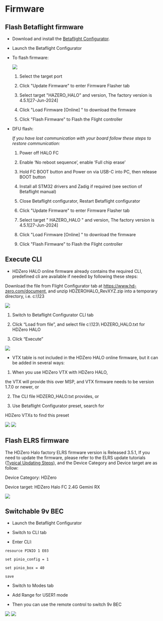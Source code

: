 # Firmware

## Flash Betaflight firmware

- Download and install the [Betaflight Configurator](https://github.com/betaflight/betaflight-configurator/releases/tag/10.10.0).

- Launch the Betaflight Configurator

- To flash firmware: 

    <img src="/halomedia/image23.jpg" id="image23">

    1) Select the target port

    2) Click "Update Firmware" to enter Firmware Flasher tab

    3) Select target "HAZERO_HALO" and version, The factory version is 4.5.1[27-Jun-2024]

    4) Click "Load Firmware [Online] " to download the firmware

    5) Click "Flash Firmware" to Flash the Flight controller

- DFU flash:

    *If you have lost communication with your board follow these steps to restore communication:*

    1)    Power off HALO FC

    2)    Enable ‘No reboot sequence’, enable ‘Full chip erase’

    3)    Hold FC BOOT button and Power on via USB-C into PC, then release BOOT button

    4)    Install all STM32 drivers and Zadig if required (see  section of Betaflight manual)

    5)    Close Betaflight configurator, Restart Betaflight configurator

    6)    Click "Update Firmware" to enter Firmware Flasher tab

    7)    Select target " HAZERO_HALO " and version, The factory version is 4.5.1[27-Jun-2024]

    8)    Click "Load Firmware [Online] " to download the firmware

    9)    Click "Flash Firmware" to Flash the Flight controller

## Execute CLI

- HDZero HALO online firmware already contains the required CLI, predefined cli are available if needed by following these steps:

Download the file from Flight Configurator tab at https://www.hd-zero.com/document, and unzip HDZEROHALO_RevXYZ.zip into a temporary directory, i.e. c:\123

<img src="/halomedia/image24.png" id="image24">

1)  Switch to Betaflight Configurator CLI tab 

2)  Click “Load from file”, and select file c:\123\ HDZERO_HALO.txt for HDZero HALO

3)  Click “Execute”

<img src="/halomedia/image25.png" id="image25">

- VTX table is not included in the HDZero HALO online firmware, but it can be added in several ways:

1)  When you use HDZero VTX with HDZero HALO,

the VTX will provide this over MSP, and VTX firmware needs to be version 1.7.0 or newer, or

2)  The CLI file HDZERO_HALO.txt provides, or

3)  Use Betaflight Configurator preset, search for

HDZero VTXs to find this preset

<img src="/halomedia/image26.png" id="image26">

<img src="/halomedia/image27.png" id="image27">

## Flash ELRS firmware

The HDZero Halo factory ELRS firmware version is Released 3.5.1, If you need to update the firmware, please refer to the ELRS update tutorials ([Typical Updating Steps](https://www.expresslrs.org/quick-start/receivers/updating/)), and the Device Category and Device target&nbsp;are as follow:

Device Category: HDZero

Device target: HDZero Halo FC 2.4G Gemini RX

<img src="/halomedia/image28.jpg" id="image28"><div class="page"></div>

## Switchable 9v BEC

- Launch the Betaflight Configurator

- Switch to CLI tab

- Enter CLI:
```shell
resource PINIO 1 E03

set pinio_config = 1

set pinio_box = 40

save
```
- Switch to Modes tab

- Add Range for USER1 mode

- Then you can use the remote control to switch 9v BEC

<img src="/halomedia/image29.jpeg" id="image29">

<img src="/halomedia/image30.jpeg" id="image30">